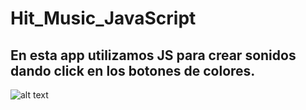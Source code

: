 # Hit_Music_JavaScript
## En esta app utilizamos JS para crear sonidos dando click en los botones de colores.
![alt text](portada.jpeg)

